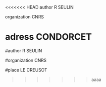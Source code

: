 <<<<<<< HEAD
author R SEULIN

organization CNRS

adress CONDORCET
=======
#author
R SEULIN

#organization
CNRS

#place
LE CREUSOT
>>>>>>> aaaa
